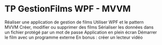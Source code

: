 # TP GestionFilms WPF - MVVM

Réaliser une application de gestion de films
Utiliser WPF et le pattern MVVM
Créer, modifier ou supprimer des films
Sérialiser les données dans un fichier protégé par un mot de passe
Application en plein écran
Démarrer le film avec un programme externe
En bonus : créer un lecteur vidéo
